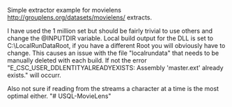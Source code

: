 Simple extractor example for movielens http://grouplens.org/datasets/movielens/ extracts.

I have used the 1 million set but should be fairly trivial to use others and change the @INPUTDIR variable.
Local build output for the DLL is set to C:\LocalRunDataRoot, if you have a different Root you will obviously have to change.
This causes an issue with the file "localrundata" that needs to be manually deleted with each build.
If not the error "E_CSC_USER_DDLENTITYALREADYEXISTS: Assembly 'master.ext' already exists." will occurr.

Also not sure if reading from the streams a character at a time is the most optimal either.
"# USQL-MovieLens" 
